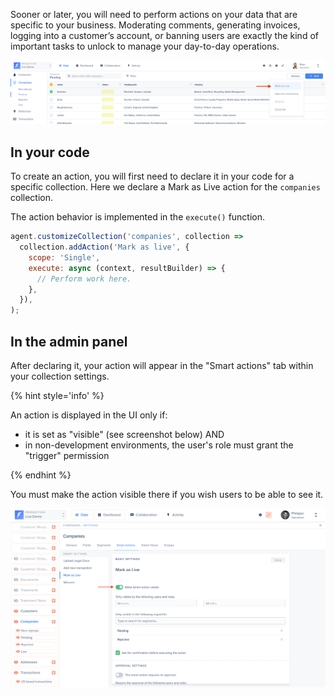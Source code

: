 Sooner or later, you will need to perform actions on your data that are specific to your business. Moderating comments, generating invoices, logging into a customer’s account, or banning users are exactly the kind of important tasks to unlock to manage your day-to-day operations.

![Custom action displayed on the table-view](../../assets/actions-dropdown.png)

## In your code

To create an action, you will first need to declare it in your code for a specific collection. Here we declare a Mark as Live action for the `companies` collection.

The action behavior is implemented in the `execute()` function.

```javascript
agent.customizeCollection('companies', collection =>
  collection.addAction('Mark as live', {
    scope: 'Single',
    execute: async (context, resultBuilder) => {
      // Perform work here.
    },
  }),
);
```

## In the admin panel

After declaring it, your action will appear in the "Smart actions" tab within your collection settings.

{% hint style='info' %}

An action is displayed in the UI only if:

- it is set as "visible" (see screenshot below)
  AND
- in non-development environments, the user's role must grant the "trigger" permission

{% endhint %}

You must make the action visible there if you wish users to be able to see it.

![Making the action visible](../../assets/actions-visibility.png)
